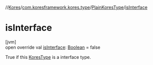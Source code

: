 //[Kores](../../../index.md)/[com.koresframework.kores.type](../index.md)/[PlainKoresType](index.md)/[isInterface](is-interface.md)

# isInterface

[jvm]\
open override val [isInterface](is-interface.md): [Boolean](https://kotlinlang.org/api/latest/jvm/stdlib/kotlin/-boolean/index.html) = false

True if this [KoresType](../-kores-type/index.md) is a interface type.
